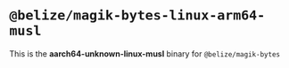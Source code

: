 # `@belize/magik-bytes-linux-arm64-musl`

This is the **aarch64-unknown-linux-musl** binary for `@belize/magik-bytes`
